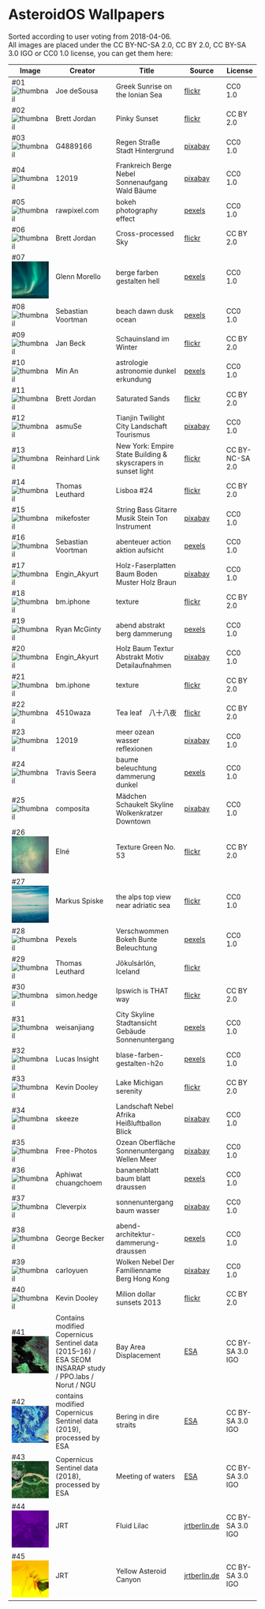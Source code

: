 AsteroidOS Wallpapers
=====================

Sorted according to user voting from 2018-04-06.\
All images are placed under the CC BY-NC-SA 2.0, CC BY 2.0, CC BY-SA 3.0 IGO or CC0 1.0 license, you can get them here:

| Image | Creator | Title | Source | License |
|---|---|---|---|---|
| #01 ![thumbnail](https://farm9.staticflickr.com/8724/28114079594_2b5bedae86_z_d.jpg) | Joe deSousa | Greek Sunrise on the Ionian Sea | [flickr](https://flic.kr/p/JQm1of) | CC0 1.0 |
| #02 ![thumbnail](https://farm6.staticflickr.com/5342/9296537027_003fbe263a_z_d.jpg) | Brett Jordan | Pinky Sunset | [flickr](https://flic.kr/p/favbza) | CC BY 2.0 |
| #03 ![thumbnail](https://cdn.pixabay.com/photo/2017/07/03/06/40/rain-2466803_1280.jpg) | G4889166 | Regen Straße Stadt Hintergrund | [pixabay](https://pixabay.com/photo-2466803/) |  CC0 1.0 |
| #04 ![thumbnail](https://cdn.pixabay.com/photo/2016/11/02/10/04/france-1790999_1280.jpg) | 12019 | Frankreich Berge Nebel Sonnenaufgang Wald Bäume | [pixabay](https://pixabay.com/photo-1790999/) |  CC0 1.0 |
| #05 ![thumbnail](https://images.pexels.com/photos/891683/pexels-photo-891683.jpeg?auto=compress&cs=tinysrgb&dpr=2&h=650&w=940) | rawpixel.com | bokeh photography effect | [pexels](https://www.pexels.com/photo/bokeh-photography-effect-891683/) |  CC0 1.0 |
| #06 ![thumbnail](https://farm9.staticflickr.com/8101/8451874091_ec6b803d4d_z_d.jpg) | Brett Jordan | Cross-processed Sky | [flickr](https://flic.kr/p/dSS4H6) | CC BY 2.0 |
| #07 ![thumbnail](480x480/07_glenn-morello-berge-farben-gestalten-hell-pexels.jpg) | Glenn Morello | berge farben gestalten hell | [pexels](https://www.pexels.com/de/foto/berge-farben-gestalten-hell-731659/) | CC0 1.0 |
| #08 ![thumbnail](https://images.pexels.com/photos/189349/pexels-photo-189349.jpeg?auto=compress&cs=tinysrgb&dpr=2&h=650&w=940) | Sebastian Voortman | beach dawn dusk ocean | [pexels](https://www.pexels.com/photo/beach-dawn-dusk-ocean-189349/) | CC0 1.0 |
| #09 ![thumbnail](https://farm9.staticflickr.com/8432/7839665166_c0ecbfc134_z_d.jpg) | Jan Beck | Schauinsland im Winter | [flickr](https://flic.kr/p/cWLkjN) | CC BY 2.0 |
| #10 ![thumbnail](https://images.pexels.com/photos/813269/pexels-photo-813269.jpeg?auto=compress&cs=tinysrgb&dpr=2&h=650&w=940) | Min An | astrologie astronomie dunkel erkundung | [pexels](https://www.pexels.com/de/foto/astrologie-astronomie-dunkel-erkundung-813269/) | CC0 1.0 |
| #11 ![thumbnail](https://farm8.staticflickr.com/7270/7595873090_6dee49654c_z_d.jpg) | Brett Jordan | Saturated Sands | [flickr](https://flic.kr/p/czdQr9) | CC BY 2.0 |
| #12 ![thumbnail](https://cdn.pixabay.com/photo/2017/03/29/15/18/tianjin-2185510_1280.jpg) | asmuSe | Tianjin Twilight City Landschaft Tourismus | [pixabay](https://pixabay.com/photo-2185510/) |  CC0 1.0 |
| #13 ![thumbnail](https://farm6.staticflickr.com/5466/31353281905_03b1451238_z_d.jpg) | Reinhard Link | New York: Empire State Building & skyscrapers in sunset light | [flickr](https://flic.kr/p/PLzLnX) | CC BY-NC-SA 2.0 |
| #14 ![thumbnail](https://farm8.staticflickr.com/7289/9240057900_6793919136_z_d.jpg) | Thomas Leuthard | Lisboa #24 | [flickr](https://www.flickr.com/photos/thomasleuthard/9240057900/) | CC BY 2.0 |
| #15 ![thumbnail](https://cdn.pixabay.com/photo/2014/12/03/05/53/string-555070_1280.jpg) | mikefoster | String Bass Gitarre Musik Stein Ton Instrument | [pixabay](https://pixabay.com/de/string-bass-gitarre-musik-stein-555070/) |  CC0 1.0 |
| #16 ![thumbnail](https://images.pexels.com/photos/312105/pexels-photo-312105.jpeg?auto=compress&cs=tinysrgb&dpr=2&h=650&w=940) | Sebastian Voortman | abenteuer action aktion aufsicht | [pexels](https://www.pexels.com/de/foto/abenteuer-action-aktion-aufsicht-312105/) |  CC0 1.0 |
| #17 ![thumbnail](https://cdn.pixabay.com/photo/2018/03/12/13/03/wood-fibre-boards-3219590_1280.jpg) | Engin_Akyurt | Holz-Faserplatten Baum Boden Muster Holz Braun | [pixabay](https://pixabay.com/de/holz-faserplatten-baum-boden-muster-3219590/) |  CC0 1.0 |
| #18 ![thumbnail](https://farm7.staticflickr.com/6186/6073641453_3a6bb26d9f_z_d.jpg) | bm.iphone | texture | [flickr](https://flic.kr/p/afH116) | CC BY 2.0 |
| #19 ![thumbnail](https://images.pexels.com/photos/361726/pexels-photo-361726.jpeg?auto=compress&cs=tinysrgb&dpr=2&h=650&w=940) | Ryan McGinty | abend abstrakt berg dammerung | [pexels](https://www.pexels.com/de/foto/abend-abstrakt-berg-dammerung-361726/) | CC0 1.0 |
| #20 ![thumbnail](https://cdn.pixabay.com/photo/2017/12/31/11/13/wood-3052032_1280.jpg) | Engin_Akyurt | Holz Baum Textur Abstrakt Motiv Detailaufnahmen | [pixabay](https://pixabay.com/de/holz-baum-textur-abstrakt-motiv-3052032/) |  CC0 1.0 |
| #21 ![thumbnail](https://farm7.staticflickr.com/6088/6074159476_dd1afe3d1b_z_d.jpg) | bm.iphone | texture | [flickr](https://flic.kr/p/afKDZw) | CC BY 2.0 |
| #22 ![thumbnail](https://farm3.staticflickr.com/2334/2455787369_bef2b0484c_z_d.jpg) | 4510waza | Tea leaf　八十八夜 | [flickr](https://www.flickr.com/photos/4510waza/2455787369/) | CC BY 2.0 |
| #23 ![thumbnail](https://cdn.pixabay.com/photo/2016/12/05/11/39/sea-1883657_1280.jpg) | 12019 | meer ozean wasser reflexionen | [pixabay](https://pixabay.com/photo-1883657/) |  CC0 1.0 |
| #24 ![thumbnail](https://images.pexels.com/photos/173921/pexels-photo-173921.png?auto=compress&cs=tinysrgb&dpr=2&h=650&w=940) | Travis Seera | baume beleuchtung dammerung dunkel | [pexels](https://www.pexels.com/de/foto/baume-beleuchtung-dammerung-dunkel-173921/) | CC0 1.0 |
| #25 ![thumbnail](https://cdn.pixabay.com/photo/2017/02/15/00/21/girl-2067378_1280.jpg) | composita | Mädchen Schaukelt Skyline Wolkenkratzer Downtown | [pixabay](https://pixabay.com/photo-2067378/) |  CC0 1.0 |
| #26 ![thumbnail](480x480/26_9440091829_585d436a92_o.jpg) | Elné | Texture Green No. 53 | [flickr](https://www.flickr.com/photos/neighya/9440091829/) | CC BY 2.0 |
| #27 ![thumbnail](480x480/27_012_markusspiske-24355231377_43eedee7b7_o.jpg) | Markus Spiske | the alps top view near adriatic sea | [flickr](https://flic.kr/p/D7bVLn) | CC0 1.0 |
| #28 ![thumbnail](https://cdn.pixabay.com/photo/2016/11/18/14/12/blurred-1834820_1280.jpg) | Pexels | Verschwommen Bokeh Bunte Beleuchtung | [pexels](https://pixabay.com/photo-1834820/) | CC0 1.0 |
| #29 ![thumbnail](https://farm9.staticflickr.com/8827/18155790692_655998936e_z_d.jpg) | Thomas Leuthard | Jökulsárlón, Iceland | [flickr](https://www.flickr.com/photos/thomasleuthard/18155790692/) |  |  | I think it's a good lighttrail | CC BY 2.0 |
| #30 ![thumbnail](https://farm6.staticflickr.com/5219/5447882622_d604780c1b_z_d.jpg) | simon.hedge | Ipswich is THAT way | [flickr](https://www.flickr.com/photos/shedge/5447882622/) | CC BY 2.0 |
| #31 ![thumbnail](https://cdn.pixabay.com/photo/2017/12/17/17/27/city-3024616_1280.jpg) | weisanjiang | City Skyline Stadtansicht Gebäude Sonnenuntergang | [pexels](https://pixabay.com/photo-3024616/) | CC0 1.0 |
| #32 ![thumbnail](https://images.pexels.com/photos/824678/pexels-photo-824678.jpeg?auto=compress&cs=tinysrgb&dpr=2&h=650&w=940) | Lucas Insight | blase-farben-gestalten-h2o | [pexels](https://www.pexels.com/de/foto/blase-farben-gestalten-h2o-824678/) | CC0 1.0 |
| #33 ![thumbnail](https://farm3.staticflickr.com/2436/3869914397_0c7e0e92bc_z_d.jpg) | Kevin Dooley | Lake Michigan serenity | [flickr](https://www.flickr.com/photos/pagedooley/3869914397/) | CC BY 2.0 |
| #34 ![thumbnail](https://cdn.pixabay.com/photo/2015/01/21/15/52/landscape-606843_1280.jpg) | skeeze | Landschaft Nebel Afrika Heißluftballon Blick | [pixabay](https://pixabay.com/photo-606843/) |  CC0 1.0 |
| #35 ![thumbnail](https://cdn.pixabay.com/photo/2015/09/02/13/19/ocean-918998_1280.jpg) | Free-Photos | Ozean Oberfläche Sonnenuntergang Wellen Meer | [pixabay](https://pixabay.com/photo-918998/) |  CC0 1.0 |
| #36 ![thumbnail](https://images.pexels.com/photos/365638/pexels-photo-365638.jpeg?auto=compress&cs=tinysrgb&dpr=2&h=650&w=940) | Aphiwat chuangchoem | bananenblatt baum blatt draussen | [pexels](https://www.pexels.com/de/foto/bananenblatt-baum-blatt-draussen-365638/) | CC0 1.0 |
| #37 ![thumbnail](https://cdn.pixabay.com/photo/2016/05/05/02/37/sunset-1373171_1280.jpg) | Cleverpix | sonnenuntergang baum wasser | [pixabay](https://pixabay.com/photo-1373171/) |  CC0 1.0 |
| #38 ![thumbnail](https://images.pexels.com/photos/351432/pexels-photo-351432.jpeg?auto=compress&cs=tinysrgb&dpr=2&h=650&w=940) | George Becker | abend-architektur-dammerung-draussen | [pexels](https://www.pexels.com/de/foto/abend-architektur-dammerung-draussen-351432/) | CC0 1.0 |
| #39 ![thumbnail](https://cdn.pixabay.com/photo/2017/07/19/01/41/clouds-2517653_1280.jpg) | carloyuen | Wolken Nebel Der Familienname Berg Hong Kong | [pixabay](https://pixabay.com/photo-2517653/) |  CC0 1.0 |
| #40 ![thumbnail](https://farm8.staticflickr.com/7397/9736485307_7f290a4196_z_d.jpg) | Kevin Dooley | Milion dollar sunsets 2013 | [flickr](https://www.flickr.com/photos/pagedooley/9736485307/) | CC BY 2.0 |
| #41 ![thumbnail](480x480/41_bay-area-displacement.jpg) | Contains modified Copernicus Sentinel data (2015–16) / ESA SEOM INSARAP study / PPO.labs / Norut / NGU | Bay Area Displacement | [ESA](http://www.esa.int/Applications/Observing_the_Earth/Copernicus/Sentinel-1/Satellites_confirm_sinking_of_San_Francisco_tower) | CC BY-SA 3.0 IGO |
| #42 ![thumbnail](480x480/42_bering-in-dire-straits.jpg) | contains modified Copernicus Sentinel data (2019), processed by ESA | Bering in dire straits | [ESA](https://www.esa.int/ESA_Multimedia/Images/2019/03/Bering_in_dire_straits) | CC BY-SA 3.0 IGO |
| #43 ![thumbnail](480x480/43_meeting-of-waters.jpg) | Copernicus Sentinel data (2018), processed by ESA | Meeting of waters | [ESA](https://www.esa.int/ESA_Multimedia/Images/2019/09/Meeting_of_waters) | CC BY-SA 3.0 IGO |
| #44 ![thumbnail](480x480/44_fluid-lilac.jpg) | JRT | Fluid Lilac |[jrtberlin.de](https://dl.jrtberlin.de/wallpapers/fluid_lilac/) | CC BY-SA 3.0 IGO |
| #45 ![thumbnail](480x480/45_yellow-asteroid-canyon.jpg) | JRT | Yellow Asteroid Canyon |[jrtberlin.de](https://dl.jrtberlin.de/wallpapers/yellow_asteroid_canyon.jpg) | CC BY-SA 3.0 IGO |